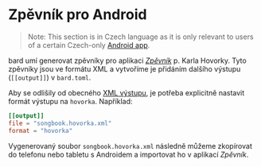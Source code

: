 # Zpěvník pro Android

> Note: This section is in Czech language as it is only relevant to users of a certain Czech-only [Android app](http://karel-hovorka.eu/zpevnik/).

bard umí generovat zpěvníky pro aplikaci [_Zpěvník_](http://karel-hovorka.eu/zpevnik/) p. Karla Hovorky.
Tyto zpěvníky jsou ve formátu XML a vytvoříme je přidáním dalšího výstupu (`[[output]]`) v `bard.toml`.

Aby se odlišily od obecného [XML výstupu](./json-and-xml.md), je potřeba explicitně nastavit formát výstupu na `hovorka`. Například:

```toml
[[output]]
file = "songbook.hovorka.xml"
format = "hovorka"
```

Vygenerovaný soubor `songbook.hovorka.xml` následně můžeme zkopírovat do telefonu nebo tabletu s Androidem a importovat ho v aplikací _Zpěvník_.
